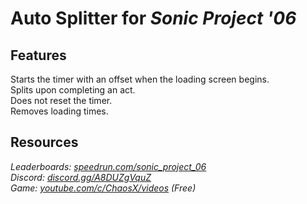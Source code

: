 # Auto Splitter for ***Sonic Project '06***
## Features
Starts the timer with an offset when the loading screen begins.  
Splits upon completing an act.  
Does not reset the timer.  
Removes loading times.

## Resources
*Leaderboards: [speedrun.com/sonic_project_06](https://speedrun.com/sonic_project_06)*  
*Discord: [discord.gg/A8DUZgVquZ](https://discord.gg/A8DUZgVquZ)*  
*Game: [youtube.com/c/ChaosX/videos](https://youtube.com/c/ChaosX/videos) (Free)*